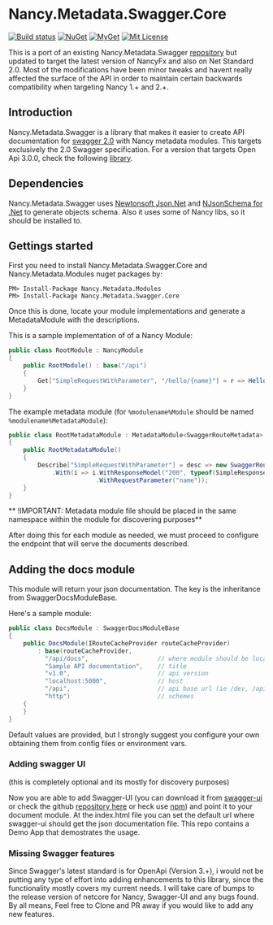 # Nancy.Metadata.Swagger.Core

[![Build status][build-svg]][build] [![NuGet][nuget-svg]][nuget] [![MyGet][myget-img]][myget] [![Mit License][mit-img]][mit]

This is a port of an existing Nancy.Metadata.Swagger [repository](https://github.com/HackandCraft/Nancy.Metadata.Swagger) but updated to target the latest version of NancyFx and also on Net Standard 2.0. Most of the modifications have been minor tweaks and havent really affected the surface of the API in order to maintain certain backwards compatibility when targeting Nancy 1.+ and 2.+.

## Introduction

Nancy.Metadata.Swagger is a library that makes it easier to create API documentation for [swagger 2.0](http://swagger.io/) with Nancy metadata modules. This targets exclusively the 2.0 Swagger specification. For a version that targets Open Api 3.0.0, check the following [library](https://github.com/Jaxelr/Nancy.Metadata.OpenApi).

## Dependencies

Nancy.Metadata.Swagger uses [Newtonsoft Json.Net](https://www.newtonsoft.com/json) and [NJsonSchema for .Net](https://github.com/RSuter/NJsonSchema) to generate objects schema.
Also it uses some of Nancy libs, so it should be installed to.

## Gettings started

First you need to install Nancy.Metadata.Swagger.Core and Nancy.Metadata.Modules nuget packages by:

    PM> Install-Package Nancy.Metadata.Modules
    PM> Install-Package Nancy.Metadata.Swagger.Core

Once this is done, locate your module implementations and generate a MetadataModule with the descriptions.

This is a sample implementation of of a Nancy Module:

```c#
public class RootModule : NancyModule
{
    public RootModule() : base("/api")
    {
        Get["SimpleRequestWithParameter", "/hello/{name}"] = r => Hello(r.name);
    }
}
```
The example metadata module (for ``%modulename%Module`` should be named ``%modulename%MetadataModule``):

```c#
public class RootMetadataModule : MetadataModule<SwaggerRouteMetadata>
{
    public RootMetadataModule()
    {
        Describe["SimpleRequestWithParameter"] = desc => new SwaggerRouteMetadata(desc)
            .With(i => i.WithResponseModel("200", typeof(SimpleResponseModel), "Sample response")
                        .WithRequestParameter("name"));
    }
}
```

** !IMPORTANT: Metadata module file should be placed in the same namespace within the module for discovering purposes**

After doing this for each module as needed, we must proceed to configure the endpoint that will serve the documents described.

## Adding the docs module

This module  will return your json documentation. The key is the inheritance from SwaggerDocsModuleBase.

Here's a sample module:

```c#
public class DocsModule : SwaggerDocsModuleBase
{
    public DocsModule(IRouteCacheProvider routeCacheProvider)
        : base(routeCacheProvider,
          "/api/docs",                   // where module should be located
          "Sample API documentation",    // title
          "v1.0",                        // api version
          "localhost:5000",              // host
          "/api",                        // api base url (ie /dev, /api)
          "http")                        // schemes
    {
    }
}
```

Default values are provided, but I strongly suggest you configure your own obtaining them from config files or environment vars.

### Adding swagger UI

(this is completely optional and its mostly for discovery purposes) 

Now you are able to add Swagger-UI (you can download it from [swagger-ui](http://swagger.io/swagger-ui/) or check the github [repository here](https://github.com/swagger-api/swagger-ui) or heck use [npm](https://www.npmjs.com/package/swagger-ui)) and point it to your document module. At the index.html file you can set the default url where swagger-ui should get the json documentation file. This repo contains a Demo App that demostrates the usage.

### Missing Swagger features

Since Swagger's latest standard is for OpenApi (Version 3.+), i would not be putting any type of effort into adding enhancements to this library, since the functionality mostly covers my current needs. I will take care of bumps to the release version of netcore for Nancy, Swagger-UI and any bugs found. By all means, Feel free to Clone and PR away if you would like to add any new features.

[mit-img]: http://img.shields.io/badge/License-MIT-blue.svg
[mit]: https://github.com/Jaxelr/Nancy.Metadata.Swagger.Core/blob/master/LICENSE
[build]: https://ci.appveyor.com/project/Jaxelr/nancy-metadata-swagger-core/branch/master
[build-svg]: https://ci.appveyor.com/api/projects/status/gkqlkxk28ig0r443/branch/master?svg=true
[nuget]: https://www.nuget.org/packages/Nancy.Metadata.Swagger.Core
[nuget-svg]: https://img.shields.io/nuget/v/Nancy.Metadata.Swagger.Core.svg
[myget-img]: https://img.shields.io/myget/nancy-metadata-swagger/v/Nancy.Metadata.Swagger.Core.svg
[myget]: https://www.myget.org/feed/nancy-metadata-swagger/package/nuget/Nancy.Metadata.Swagger.Core

